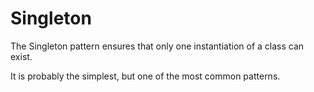 # Singleton

The Singleton pattern ensures that
only one instantiation of a class
can exist.

It is probably the simplest, but
one of the most common patterns.
